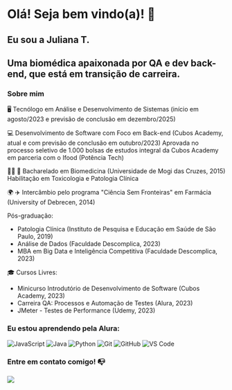 # Olá! Seja bem vindo(a)! 👋

## Eu sou a Juliana T.
## Uma biomédica apaixonada por QA e dev back-end, que está em transição de carreira. 

### Sobre mim

🖥️ Tecnólogo em Análise e Desenvolvimento de Sistemas (início em agosto/2023 e previsão de conclusão em dezembro/2025)

💻 Desenvolvimento de Software com Foco em Back-end (Cubos Academy, atual e com previsão de conclusão em outubro/2023)
Aprovada no processo seletivo de 1.000 bolsas de estudos integral da Cubos Academy em parceria com o Ifood (Potência Tech)

👩‍🔬 🔬 Bacharelado em Biomedicina (Universidade de Mogi das Cruzes, 2015)<br>
Habilitação em Toxicologia e Patologia Clínica

🌍 ✈️ Intercâmbio pelo programa "Ciência Sem Fronteiras" em Farmácia (University of Debrecen, 2014)

Pós-graduação:<br>
<ul>
<li>Patologia Clínica (Instituto de Pesquisa e Educação em Saúde de São Paulo, 2019)</li>
<li>Análise de Dados (Faculdade Descomplica, 2023)</li>
<li>MBA em Big Data e Inteligência Competitiva (Faculdade Descomplica, 2023)</li>
</ul>
</html>

🎓 Cursos Livres:
<ul>
<li>Minicurso Introdutório de Desenvolvimento de Software (Cubos Academy, 2023)</li>
<li>Carreira QA: Processos e Automação de Testes (Alura, 2023)</li>
<li>JMeter - Testes de Performance (Udemy, 2023)</li>
</ul>

### Eu estou aprendendo pela Alura:

![JavaScript](https://img.shields.io/badge/javascript-%23323330.svg?style=for-the-badge&logo=javascript&logoColor=%23F7DF1E)
![Java](https://img.shields.io/badge/java-%23ED8B00.svg?style=for-the-badge&logo=openjdk&logoColor=white)
![Python](https://img.shields.io/badge/-python-6DA55F?style=for-the-badge&logo=python&logoColor=white)
![Git](https://img.shields.io/badge/git-%23F05033.svg?style=for-the-badge&logo=git&logoColor=white)
![GitHub](https://img.shields.io/badge/github-%23121011.svg?style=for-the-badge&logo=github&logoColor=white)
![VS Code](https://img.shields.io/badge/VS%20Code-0078d7.svg?style=for-the-badge&logo=visual-studio-code&logoColor=white)

### Entre em contato comigo! 📭
<div>
<a href="https://www.linkedin.com/in/juliana-toguti" target="_blank"><img src="https://img.shields.io/badge/-LinkedIn-%230077B5?style=for-the-badge&logo=linkedin&logoColor=white" target="_blank"></a>   
</div>
